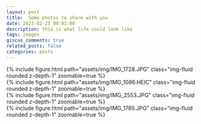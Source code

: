 ```yaml
---
layout: post
title:  Some photos to share with you
date: 2023-02-25 00:01:00
description: this is what life could look like
tags: images
giscus_comments: true
related_posts: false
categories: posts
---
```



<div class="row mt-3">
    <div class="col-sm mt-3 mt-md-0">
        {% include figure.html path="assets/img/IMG_1728.JPG" class="img-fluid rounded z-depth-1" zoomable=true %}
    </div>
    <div class="col-sm mt-3 mt-md-0">
        {% include figure.html path="assets/img/IMG_1086.HEIC" class="img-fluid rounded z-depth-1" zoomable=true %}
    </div>
</div>

<div class="row mt-3">
    <div class="col-sm mt-3 mt-md-0">
        {% include figure.html path="assets/img/IMG_2553.JPG" class="img-fluid rounded z-depth-1" zoomable=true %}
    </div>
    <div class="col-sm mt-3 mt-md-0">
        {% include figure.html path="assets/img/IMG_1785.JPG" class="img-fluid rounded z-depth-1" zoomable=true %}
    </div>
</div>
